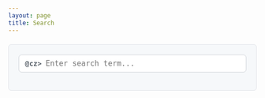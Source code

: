 ```yaml
---
layout: page
title: Search
---
```


<style>
	#search-container {
	    max-width: 100%;
	    font-family: 'Google Sans Code', 'SF Mono', 'Monaco', 'Inconsolata', 'Roboto Mono', 'Source Code Pro', monospace;
	    background-color: #f6f8fa;
	    color: #24292e;
	    padding: 20px;
	    border-radius: 6px;
	    border: 1px solid #e1e4e8;
	    margin: 20px 0;
	}

	.search-input-wrapper {
	    display: flex;
	    align-items: center;
	    background-color: #ffffff;
	    border: 1px solid #d1d5da;
	    border-radius: 6px;
	    padding: 8px 12px;
	}

	.prompt {
	    color: #586069;
	    font-weight: bold;
	    margin-right: 8px;
	    font-family: 'Google Sans Code', 'SF Mono', 'Monaco', 'Inconsolata', 'Roboto Mono', 'Source Code Pro', monospace;
	    font-size: 14px;
	}

	input[type=text] {
	    font-family: 'Google Sans Code', 'SF Mono', 'Monaco', 'Inconsolata', 'Roboto Mono', 'Source Code Pro', monospace;
	    font-size: 15px;
	    outline: none;
	    padding: 0;
	    background: transparent;
	    color: #24292e;
	    width: 100%;
	    border: none;
	    caret-color: #24292e !important; /* Style the cursor to match the text color */
	}

	#results-container {
	    margin: 1rem 0;
	    color: #24292e;
	}

	#results-container li {
	    margin: 8px 0;
	    padding: 12px;
	    background-color: #ffffff;
	    border-radius: 6px;
	    border: 1px solid #e1e4e8;
	    list-style: none;
	}

	#results-container a {
	    color: #0366d6;
	    text-decoration: none;
	    font-weight: 500;
	}

	#results-container a:hover {
	    color: #0366d6;
	    text-decoration: underline;
	}

	.no-results {
	    color: #586069;
	    font-weight: 500;
	    padding: 12px;
	    background-color: #ffffff;
	    border-radius: 6px;
	    border: 1px solid #e1e4e8;
	}

	/* GitHub-style focus states */
	.search-input-wrapper:focus-within {
	    border-color: #0366d6;
	    box-shadow: 0 0 0 3px rgba(3, 102, 214, 0.3);
	}
</style>

<!-- Html Elements for Search -->
<div id="search-container">
    <div class="search-input-wrapper">
        <div class="prompt">@cz> </div>
        <input type="text" id="search-input" placeholder="Enter search term...">
    </div>
    <ol id="results-container"></ol>
</div>

<!-- Script pointing to search-script.js -->
<script src="/search.js" type="text/javascript"></script>

<!-- Configuration -->
<script type="text/javascript">
SimpleJekyllSearch({
  searchInput: document.getElementById('search-input'),
  resultsContainer: document.getElementById('results-container'),
  json: '/search.json',
  searchResultTemplate: '<li><a href="{url}" title="{description}">{title}</a></li>',
  noResultsText: '<div class="no-results">No results found</div>',
  limit: 10,
  fuzzy: false,
  exclude: ['Welcome']
})
</script>